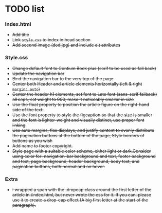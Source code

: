 # TODO list

### Index.html

- ~~Add title~~
- ~~Link `style.css` to index in head section~~
- ~~Add second image (dod.jpg) and include alt attributes~~

### Style.css

- ~~Change default font to Gentium Book plus (serif to be used as fall back)~~
- ~~Update the navigation bar~~
- ~~Bind the navigation bar to the very top of the page~~
- ~~Center both Header and article elements horizontally (left & right `margin: auto`)~~
- ~~Center the header h1 elements, set font to Lato font (sans-serif fallback) all caps, set weight to 900, make it noticeably smaller in size~~
- ~~Use the float property to position the article figure on the right-hand side of the text.~~
- ~~Use the font property to style the figcaption so that the size is smaller and the font is lighter-weight and visually distinct, use proper font linking~~
- ~~Use auto margins, flex displays, and justify content to evenly distribute the pagination buttons at the bottom of the page, Style borders of buttons as you wish~~
- ~~Add name to footer copyright.~~
- ~~Style page with a suitable color scheme, either light or dark.Consider using color for: navigation-bar background and text, footer background and text, page background, header background, body text, and pagination buttons, both normal and on hover.~~

### Extra

- ~~I wrapped a span with the .dropcap class around the first letter of the article in /index.html, but never wrote the css for it. If you can, please use it to create a drop-cap effect (A big first letter at the start of the paragraph).~~
